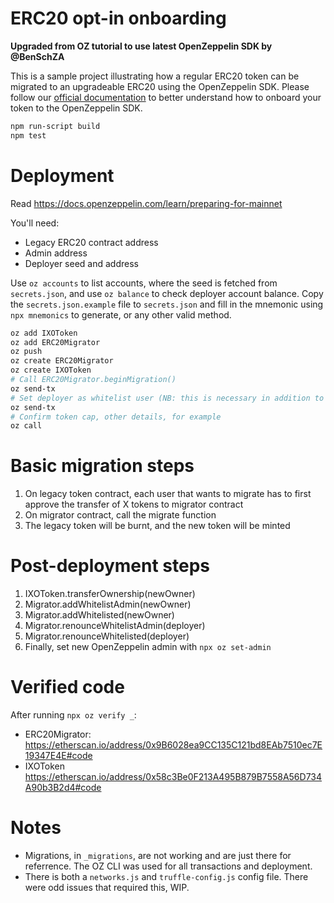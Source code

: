# ERC20 opt-in onboarding

**Upgraded from OZ tutorial to use latest OpenZeppelin SDK by @BenSchZA**

This is a sample project illustrating how a regular ERC20 token can be migrated to an upgradeable ERC20 using the OpenZeppelin SDK. Please follow our [official documentation](https://docs.zeppelinos.org/docs/erc20_onboarding.html) to better understand how to onboard your token to the OpenZeppelin SDK.

```bash
npm run-script build
npm test
```

# Deployment

Read https://docs.openzeppelin.com/learn/preparing-for-mainnet

You'll need:
* Legacy ERC20 contract address
* Admin address
* Deployer seed and address

Use `oz accounts` to list accounts, where the seed is fetched from `secrets.json`, and use `oz balance` to check deployer account balance. Copy the `secrets.json.example` file to `secrets.json` and fill in the mnemonic using `npx mnemonics` to generate, or any other valid method.

```bash
oz add IXOToken
oz add ERC20Migrator
oz push
oz create ERC20Migrator
oz create IXOToken
# Call ERC20Migrator.beginMigration()
oz send-tx
# Set deployer as whitelist user (NB: this is necessary in addition to being an admin)
oz send-tx
# Confirm token cap, other details, for example
oz call
```

# Basic migration steps

1. On legacy token contract, each user that wants to migrate has to first approve the transfer of X tokens to migrator contract
2. On migrator contract, call the migrate function
3. The legacy token will be burnt, and the new token will be minted

# Post-deployment steps

1. IXOToken.transferOwnership(newOwner)
2. Migrator.addWhitelistAdmin(newOwner)
3. Migrator.addWhitelisted(newOwner)
4. Migrator.renounceWhitelistAdmin(deployer)
5. Migrator.renounceWhitelisted(deployer)
6. Finally, set new OpenZeppelin admin with `npx oz set-admin`

# Verified code

After running `npx oz verify _`:
* ERC20Migrator: https://etherscan.io/address/0x9B6028ea9CC135C121bd8EAb7510ec7E19347E4E#code
* IXOToken https://etherscan.io/address/0x58c3Be0F213A495B879B7558A56D734A90b3B2d4#code

# Notes

* Migrations, in `_migrations`, are not working and are just there for referrence. The OZ CLI was used for all transactions and deployment.
* There is both a `networks.js` and `truffle-config.js` config file. There were odd issues that required this, WIP.
